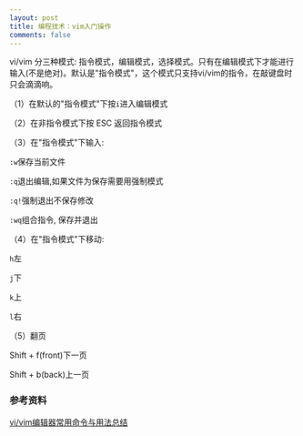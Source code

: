 ```yaml
---
layout: post
title: 编程技术：vim入门操作
comments: false
---
```


<!--more-->

vi/vim 分三种模式: 指令模式，编辑模式，选择模式。只有在编辑模式下才能进行输入(不是绝对)。默认是"指令模式"，这个模式只支持vi/vim的指令，在敲键盘时只会滴滴响。

（1）在默认的"指令模式"下按```i```进入编辑模式

（2）在非指令模式下按 ESC 返回指令模式

（3）在"指令模式"下输入:

``:w``保存当前文件

```:q```退出编辑,如果文件为保存需要用强制模式
	
```:q!```强制退出不保存修改
	
```:wq```组合指令, 保存并退出
	
（4）在"指令模式"下移动:

```h```左

```j```下

```k```上

```l```右
 
（5）翻页

Shift + f(front)下一页

Shift + b(back)上一页

### 参考资料 ###

[vi/vim编辑器常用命令与用法总结](http://www.cnblogs.com/jiayongji/p/5771444.html)